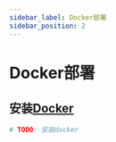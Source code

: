 ```yaml
---
sidebar_label: Docker部署
sidebar_position: 2
---
```


# Docker部署

## 安装[Docker](./depend/docker)

```bash
# TODO: 安装docker

```
